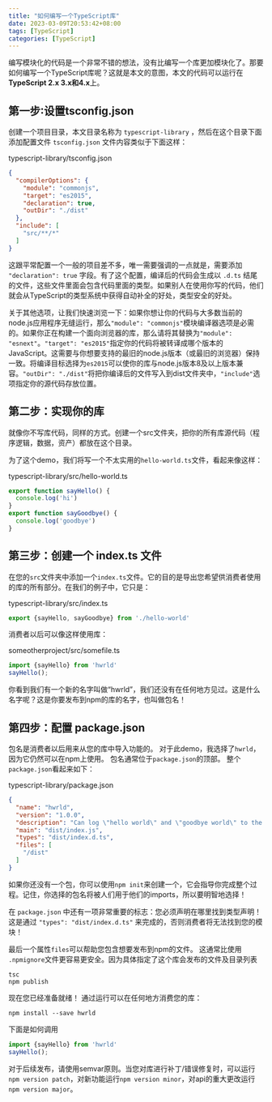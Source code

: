 ```yaml
---
title: "如何编写一个TypeScript库"
date: 2023-03-09T20:53:42+08:00
tags: [TypeScript]
categories: [TypeScript]
---
```


编写模块化的代码是一个非常不错的想法，没有比编写一个库更加模块化了。那要如何编写一个TypeScript库呢？这就是本文的意图，本文的代码可以运行在**TypeScript 2.x 3.x和4.x**上。

<!-- more -->

## 第一步∶设置tsconfig.json

创建一个项目目录，本文目录名称为 `typescript-library` ，然后在这个目录下面添加配置文件 `tsconfig.json` 文件内容类似于下面这样：

typescript-library/tsconfig.json

```json
{
  "compilerOptions": {
    "module": "commonjs",
    "target": "es2015",
    "declaration": true,
    "outDir": "./dist"
  },
  "include": [
    "src/**/*"
  ]
}
```

这跟平常配置一个一般的项目差不多，唯一需要强调的一点就是，需要添加 `"declaration": true` 字段。有了这个配置，编译后的代码会生成以 `.d.ts` 结尾的文件，这些文件里面会包含代码里面的类型。如果别人在使用你写的代码，他们就会从TypeScript的类型系统中获得自动补全的好处，类型安全的好处。

关于其他选项，让我们快速浏览一下：如果你想让你的代码与大多数当前的node.js应用程序无缝运行，那么`"module": "commonjs"`模块编译器选项是必需的。如果你正在构建一个面向浏览器的库，那么请将其替换为`"module": "esnext"`。`"target": "es2015"`指定你的代码将被转译成哪个版本的JavaScript。这需要与你想要支持的最旧的node.js版本（或最旧的浏览器）保持一致。将编译目标选择为`es2015`可以使你的库与node.js版本8及以上版本兼容。`"outDir": "./dist"`将把你编译后的文件写入到dist文件夹中，`"include"`选项指定你的源代码存放位置。

## 第二步：实现你的库

就像你不写库代码，同样的方式。创建一个src文件夹，把你的所有库源代码（程序逻辑，数据，资产）都放在这个目录。

为了这个demo，我们将写一个不太实用的`hello-world.ts`文件，看起来像这样：

typescript-library/src/hello-world.ts

```TypeScript
export function sayHello() {
  console.log('hi')
}
export function sayGoodbye() {
  console.log('goodbye')
}

```

## 第三步：创建一个 index.ts 文件

在您的`src`文件夹中添加一个`index.ts`文件。它的目的是导出您希望供消费者使用的库的所有部分。在我们的例子中，它只是：

typescript-library/src/index.ts

```TypeScript
export {sayHello, sayGoodbye} from './hello-world'
```

消费者以后可以像这样使用库：

someotherproject/src/somefile.ts

```TypeScript
import {sayHello} from 'hwrld'
sayHello();
```

你看到我们有一个新的名字叫做“hwrld”，我们还没有在任何地方见过。这是什么名字呢？这是你要发布到npm的库的名字，也叫做包名！

## 第四步：配置 package.json

包名是消费者以后用来从您的库中导入功能的。 对于此demo，我选择了`hwrld`，因为它仍然可以在npm上使用。 包名通常位于`package.json`的顶部。 整个`package.json`看起来如下：

typescript-library/package.json

```json
{
  "name": "hwrld",
  "version": "1.0.0",
  "description": "Can log \"hello world\" and \"goodbye world\" to the console!",
  "main": "dist/index.js",
  "types": "dist/index.d.ts",
  "files": [
    "/dist"
  ]
}

```

如果你还没有一个包，你可以使用`npm init`来创建一个，它会指导你完成整个过程。记住，你选择的包名将被人们用于他们的imports，所以要明智地选择！

在 `package.json` 中还有一项非常重要的标志：您必须声明在哪里找到类型声明！ 这是通过 `"types": "dist/index.d.ts"` 来完成的，否则消费者将无法找到您的模块！

最后一个属性`files`可以帮助您包含想要发布到npm的文件。 这通常比使用 `.npmignore`文件更容易更安全。因为具体指定了这个库会发布的文件及目录列表

```shell
tsc
npm publish
```

现在您已经准备就绪！ 通过运行可以在任何地方消费您的库：

```shell
npm install --save hwrld
```

下面是如何调用

```TypeScript
import {sayHello} from 'hwrld'
sayHello();
```

对于后续发布，请使用semvar原则。当您对库进行补丁/错误修复时，可以运行`npm version patch`，对新功能运行`npm version minor`，对api的重大更改运行`npm version major`。
